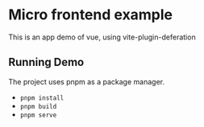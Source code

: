 # Micro frontend example

This is an app demo of vue, using vite-plugin-deferation

## Running Demo

The project uses pnpm as a package manager.

* `pnpm install`
* `pnpm build`
* `pnpm serve`
